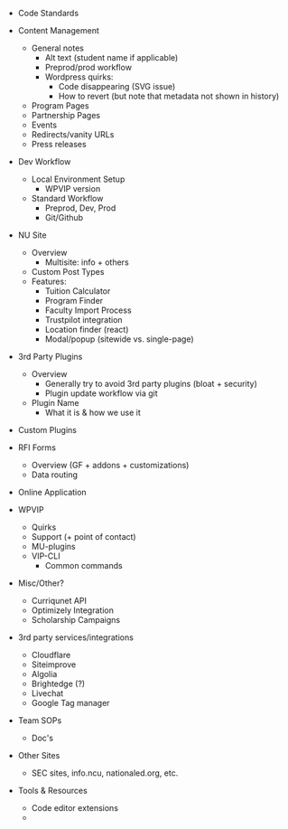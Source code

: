 

- Code Standards

- Content Management
	- General notes
		- Alt text (student name if applicable)
		- Preprod/prod workflow
		- Wordpress quirks:
			- Code disappearing (SVG issue)
			- How to revert (but note that metadata not shown in history)
	- Program Pages
	- Partnership Pages
	- Events
	- Redirects/vanity URLs
	- Press releases

- Dev Workflow
	- Local Environment Setup
		- WPVIP version
	- Standard Workflow
		- Preprod, Dev, Prod
		- Git/Github

- NU Site
	- Overview
		- Multisite: info + others
	- Custom Post Types
	- Features:
		- Tuition Calculator
		- Program Finder
		- Faculty Import Process
		- Trustpilot integration
		- Location finder (react)
		- Modal/popup (sitewide vs. single-page)

- 3rd Party Plugins
	- Overview
		- Generally try to avoid 3rd party plugins (bloat + security)
		- Plugin update workflow via git
	- Plugin Name
		- What it is & how we use it

- Custom Plugins

- RFI Forms
	- Overview (GF + addons + customizations)
	- Data routing

- Online Application

- WPVIP
	- Quirks
	- Support (+ point of contact)
	- MU-plugins
	- VIP-CLI
		- Common commands

- Misc/Other?
	- Curriqunet API
	- Optimizely Integration
	- Scholarship Campaigns

- 3rd party services/integrations
	- Cloudflare
	- Siteimprove
	- Algolia
	- Brightedge (?)
	- Livechat
	- Google Tag manager

- Team SOPs
	- Doc's

- Other Sites
	- SEC sites, info.ncu, nationaled.org, etc.

- Tools & Resources
	- Code editor extensions
	- 